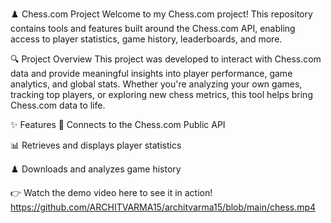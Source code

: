 
♟️ Chess.com Project
Welcome to my Chess.com project! This repository contains tools and features built around the Chess.com API, enabling access to player statistics, game history, leaderboards, and more.

🔍 Project Overview
This project was developed to interact with Chess.com data and provide meaningful insights into player performance, game analytics, and global stats. Whether you're analyzing your own games, tracking top players, or exploring new chess metrics, this tool helps bring Chess.com data to life.

✨ Features
🔗 Connects to the Chess.com Public API

📊 Retrieves and displays player statistics

♟️ Downloads and analyzes game history

👉 Watch the demo video here to see it in action!
https://github.com/ARCHITVARMA15/architvarma15/blob/main/chess.mp4
